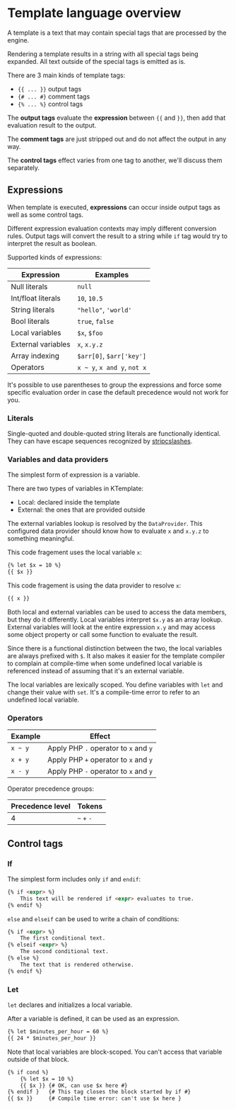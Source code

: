 # Template language overview

A template is a text that may contain special tags that are processed by the engine.

Rendering a template results in a string with all special tags being expanded. All text outside of the special tags is emitted as is.

There are 3 main kinds of template tags:

* `{{ ... }}` output tags
* `{# ... #}` comment tags
* `{% ... %}` control tags

The **output tags** evaluate the **expression** between `{{` and `}}`, then add that evaluation result to the output.

The **comment tags** are just stripped out and do not affect the output in any way.

The **control tags** effect varies from one tag to another, we'll discuss them separately.

## Expressions

When template is executed, **expressions** can occur inside output tags as well as some control tags.

Different expression evaluation contexts may imply different conversion rules. Output tags will convert the result to a string while `if` tag would try to interpret the result as boolean.

Supported kinds of expressions:

| Expression | Examples |
|---|---|
| Null literals | `null` |
| Int/float literals | `10`, `10.5` |
| String literals | `"hello"`, `'world'` |
| Bool literals | `true`, `false` |
| Local variables | `$x`, `$foo` |
| External variables | `x`, `x.y.z` |
| Array indexing | `$arr[0]`, `$arr['key']` |
| Operators | `x ~ y`, `x and y`, `not x` |

It's possible to use parentheses to group the expressions and force some specific evaluation order in case the default precedence would not work for you.

### Literals

Single-quoted and double-quoted string literals are functionally identical. They can have escape sequences recognized by [stripcslashes](https://www.php.net/manual/en/function.stripcslashes.php).

### Variables and data providers

The simplest form of expression is a variable.

There are two types of variables in KTemplate:

* Local: declared inside the template
* External: the ones that are provided outside

The external variables lookup is resolved by the `DataProvider`. This configured data provider should know how to evaluate `x` and `x.y.z` to something meaningful.

This code fragement uses the local variable `x`:

```html
{% let $x = 10 %}
{{ $x }}
```

This code fragement is using the data provider to resolve `x`:

```html
{{ x }}
```

Both local and external variables can be used to access the data members, but they do it differently. Local variables interpret `$x.y` as an array lookup. External variables will look at the entire expression `x.y` and may access some object property or call some function to evaluate the result.

Since there is a functional distinction between the two, the local variables are always prefixed with `$`. It also makes it easier for the template compiler to complain at compile-time when some undefined local variable is referenced instead of assuming that it's an external variable.

The local variables are lexically scoped. You define variables with `let` and change their value with `set`. It's a compile-time error to refer to an undefined local variable.

### Operators

| Example | Effect |
|---|---|
| `x ~ y` | Apply PHP `.` operator to `x` and `y` |
| `x + y` | Apply PHP `+` operator to `x` and `y` |
| `x - y` | Apply PHP `-` operator to `x` and `y` |

Operator precedence groups:

| Precedence level | Tokens |
|---|---|
| 4 | `~` `+` `-` |

## Control tags

### If

The simplest form includes only `if` and `endif`:

```html
{% if <expr> %}
    This text will be rendered if <expr> evaluates to true.
{% endif %}
```

`else` and `elseif` can be used to write a chain of conditions:

```html
{% if <expr> %}
    The first conditional text.
{% elseif <expr> %}
    The second conditional text.
{% else %}
    The text that is rendered otherwise.
{% endif %}
```

### Let

`let` declares and initializes a local variable.

After a variable is defined, it can be used as an expression.

```html
{% let $minutes_per_hour = 60 %}
{{ 24 * $minutes_per_hour }}
```

Note that local variables are block-scoped. You can't access that variable outside of that block.

```html
{% if cond %}
    {% let $x = 10 %}
    {{ $x }} {# OK, can use $x here #}
{% endif }   {# This tag closes the block started by if #}
{{ $x }}     {# Compile time error: can't use $x here }
```
